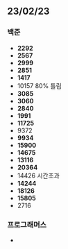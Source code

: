 ## 23/02/23

### 백준

- **2292**
- **2567**
- **2999**
- **2851**
- **1417**
- 10157 80% 틀림
- **3085**
- **3060**
- **2840**
- **1991**
- **11725**
- 9372
- **9934**
- **15900**
- **14675**
- **13116**
- **20364**
- 14426 시간초과
- **14244**
- **18126**
- **15805**
- 2716


### 프로그래머스

- 